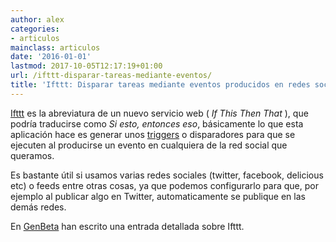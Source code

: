 ```yaml
---
author: alex
categories:
- articulos
mainclass: articulos
date: '2016-01-01'
lastmod: 2017-10-05T12:17:19+01:00
url: /ifttt-disparar-tareas-mediante-eventos/
title: 'Ifttt: Disparar tareas mediante eventos producidos en redes sociales'
---
```


<a target="_blank" href="http://ifttt.com/">Ifttt</a> es la abreviatura de un nuevo servicio web ( _If This Then That_ ), que podría traducirse como *Si esto, entonces eso*, básicamente lo que esta aplicación hace es generar unos [triggers][1] o disparadores para que se ejecuten al producirse un evento en cualquiera de la red social que queramos.

<!--more--><!--ad-->

Es bastante útil si usamos varias redes sociales (twitter, facebook, delicious etc) o feeds entre otras cosas, ya que podemos configurarlo para que, por ejemplo al publicar algo en Twitter, automaticamente se publique en las demás redes.

En <a target="_blank" href="http://www.genbeta.com/a-fondo/a-fondo-ifttt-alarmas-activadas-mediante-eventos-de-las-redes-sociales">GenBeta</a> han escrito una entrada detallada sobre Ifttt.

 [1]: http://es.wikipedia.org/wiki/Trigger_(base_de_datos)
